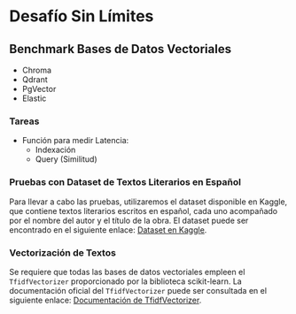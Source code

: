 # Desafío Sin Límites
## Benchmark Bases de Datos Vectoriales
* Chroma
* Qdrant
* PgVector
* Elastic

### Tareas
* Función para medir Latencia:
   * Indexación
   * Query (Similitud)

### Pruebas con Dataset de Textos Literarios en Español

Para llevar a cabo las pruebas, utilizaremos el dataset disponible en Kaggle, que contiene textos literarios escritos en español, cada uno acompañado por el nombre del autor y el título de la obra. El dataset puede ser encontrado en el siguiente enlace: [Dataset en Kaggle](https://www.kaggle.com/datasets/baldrodin/spanish-language-literature?select=textos.csv).

### Vectorización de Textos

Se requiere que todas las bases de datos vectoriales empleen el `TfidfVectorizer` proporcionado por la biblioteca scikit-learn. La documentación oficial del `TfidfVectorizer` puede ser consultada en el siguiente enlace: [Documentación de TfidfVectorizer](https://scikit-learn.org/stable/modules/generated/sklearn.feature_extraction.text.TfidfVectorizer.html).
